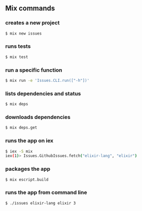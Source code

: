 ## Mix commands

### creates a new project
```sh
$ mix new issues
```

### runs tests
```sh
$ mix test
```

### run a specific function
```sh
$ mix run -e 'Issues.CLI.run(["-h"])'
```

### lists dependencies and status
```sh
$ mix deps
```

### downloads dependencies
```sh
$ mix deps.get
```

### runs the app on iex
```sh
$ iex -S mix
iex(1)> Issues.GithubIssues.fetch("elixir-lang", "elixir")
```

### packages the app
```sh
$ mix escript.build
```

### runs the app from command line
```sh
$ ./issues elixir-lang elixir 3
```
